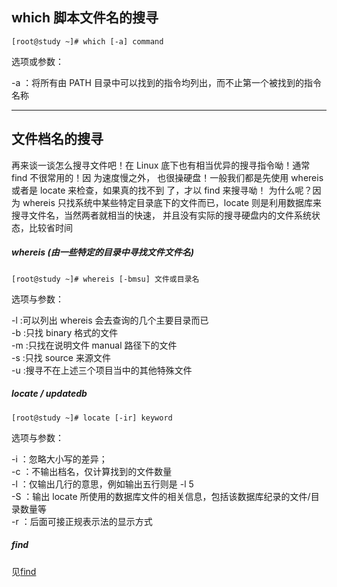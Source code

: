 ## which 脚本文件名的搜寻

```
[root@study ~]# which [-a] command
```

选项或参数：

-a ：将所有由 PATH 目录中可以找到的指令均列出，而不止第一个被找到的指令名称

---

## 文件档名的搜寻

再来谈一谈怎么搜寻文件吧！在 Linux 底下也有相当优异的搜寻指令呦！通常 find 不很常用的！因 为速度慢之外， 也很操硬盘！一般我们都是先使用 whereis 或者是 locate 来检查，如果真的找不到 了，才以 find 来搜寻呦！ 为什么呢？因为 whereis 只找系统中某些特定目录底下的文件而已，locate 则是利用数据库来搜寻文件名，当然两者就相当的快速， 并且没有实际的搜寻硬盘内的文件系统状 态，比较省时间

##### whereis \(由一些特定的目录中寻找文件文件名\)

```
[root@study ~]# whereis [-bmsu] 文件或目录名
```

选项与参数：

-l :可以列出 whereis 会去查询的几个主要目录而已  
-b :只找 binary 格式的文件  
-m :只找在说明文件 manual 路径下的文件  
-s :只找 source 来源文件  
-u :搜寻不在上述三个项目当中的其他特殊文件

##### locate / updatedb

```
[root@study ~]# locate [-ir] keyword
```

选项与参数：

-i ：忽略大小写的差异；  
-c ：不输出档名，仅计算找到的文件数量  
-l ：仅输出几行的意思，例如输出五行则是 -l 5  
-S ：输出 locate 所使用的数据库文件的相关信息，包括该数据库纪录的文件/目录数量等  
-r ：后面可接正规表示法的显示方式

##### find

见[find](/others/find.md#find)

